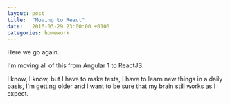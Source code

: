 ```yaml
---
layout: post
title:  "Moving to React"
date:   2016-03-29 23:00:00 +0100
categories: homework
---
```


Here we go again.

I'm moving all of this from Angular 1 to ReactJS.

I know, I know, but I have to make tests, I have to learn new things in a daily basis, I'm getting older and I want to be sure that my brain still works as I expect.